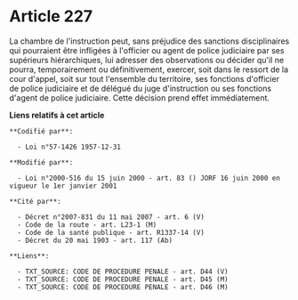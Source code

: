 # Article 227

La chambre de l'instruction peut, sans préjudice des sanctions disciplinaires qui pourraient être infligées à l'officier ou
agent de police judiciaire par ses supérieurs hiérarchiques, lui adresser des observations ou décider qu'il ne pourra,
temporairement ou définitivement, exercer, soit dans le ressort de la cour d'appel, soit sur tout l'ensemble du territoire,
ses fonctions d'officier de police judiciaire et de délégué du juge d'instruction ou ses fonctions d'agent de police
judiciaire. Cette décision prend effet immédiatement.

**Liens relatifs à cet article**

	**Codifié par**:

	  - Loi n°57-1426 1957-12-31

	**Modifié par**:

	  - Loi n°2000-516 du 15 juin 2000 - art. 83 () JORF 16 juin 2000 en vigueur le 1er janvier 2001

	**Cité par**:

	  - Décret n°2007-831 du 11 mai 2007 - art. 6 (V)
	  - Code de la route - art. L23-1 (M)
	  - Code de la santé publique - art. R1337-14 (V)
	  - Décret du 20 mai 1903 - art. 117 (Ab)

	**Liens**:

	  - TXT_SOURCE: CODE DE PROCEDURE PENALE - art. D44 (V)
	  - TXT_SOURCE: CODE DE PROCEDURE PENALE - art. D45 (M)
	  - TXT_SOURCE: CODE DE PROCEDURE PENALE - art. D46 (M)
